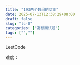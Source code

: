 ```yaml
---
title: "193两个数组的交集"
date: 2025-07-13T12:38:29+08:00
draft: false
slug: "lc-0"
categories: ["高频面试题"]
tags: ["",""]
---
```


LeetCode

难度：

<!--more-->

```cpp

```
